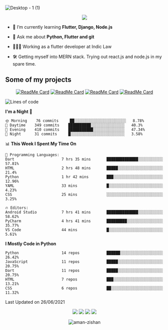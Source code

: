 


<!--
**Aman-zishan/Aman-zishan** is a ✨ _special_ ✨ repository because its `README.md` (this file) appears on your GitHub profile.-->


![Desktop - 1 (1)](https://user-images.githubusercontent.com/55238388/120219106-52faa280-c258-11eb-881b-f68df4583350.png)

<!--
<p align="center"> <a href="https://github.com/ryo-ma/github-profile-trophy"><img src="https://github-profile-trophy.vercel.app/?username=aman-zishan" alt="aman-zishan" /></a> </p> -->

<div align="center">
  
![](https://github-readme-stats.vercel.app/api?username=Aman-zishan&count_private=true&theme=dark&show_icons=true&include_all_commits=true)

</div>


- 🌱 I’m currently learning **Flutter, Django, Node.js**

- 💬 Ask me about **Python, Flutter and git**

- 👩🏻‍💻 Working as a flutter developer at Indic Law

- 🛠 Getting myself into MERN stack. Trying out react.js and node.js in my spare time.






## Some of my projects

<div align="center">

[![ReadMe Card](https://github-readme-stats.vercel.app/api/pin/?username=Aman-zishan&repo=textextractor2.0&theme=dark)](https://github.com/Aman-zishan/textextractor2.0)
[![ReadMe Card](https://github-readme-stats.vercel.app/api/pin/?username=Aman-zishan&repo=DocScanner&theme=dark)](https://github.com/Aman-zishan/DocScanner)
[![ReadMe Card](https://github-readme-stats.vercel.app/api/pin/?username=Aman-zishan&repo=textextractor&theme=dark)](https://github.com/Aman-zishan/textextractor)
[![ReadMe Card](https://github-readme-stats.vercel.app/api/pin/?username=Aman-zishan&repo=palliative-care-clinic&theme=dark)](https://github.com/Aman-zishan/palliative-care-clinic)

</div>

<!--START_SECTION:waka-->
![Lines of code](https://img.shields.io/badge/From%20Hello%20World%20I%27ve%20Written-549824%20lines%20of%20code-blue)

**I'm a Night 🦉** 

```text
🌞 Morning    76 commits     ██░░░░░░░░░░░░░░░░░░░░░░░   8.78% 
🌆 Daytime    349 commits    ██████████░░░░░░░░░░░░░░░   40.3% 
🌃 Evening    410 commits    ███████████░░░░░░░░░░░░░░   47.34% 
🌙 Night      31 commits     █░░░░░░░░░░░░░░░░░░░░░░░░   3.58%

```


📊 **This Week I Spent My Time On** 

```text
💬 Programming Languages: 
Dart                     7 hrs 35 mins       ██████████████░░░░░░░░░░░   57.81% 
HTML                     2 hrs 48 mins       █████░░░░░░░░░░░░░░░░░░░░   21.4% 
Python                   1 hr 42 mins        ███░░░░░░░░░░░░░░░░░░░░░░   12.96% 
YAML                     33 mins             █░░░░░░░░░░░░░░░░░░░░░░░░   4.23% 
CSS                      25 mins             ░░░░░░░░░░░░░░░░░░░░░░░░░   3.25%

🔥 Editors: 
Android Studio           7 hrs 41 mins       ██████████████░░░░░░░░░░░   58.62% 
PyCharm                  4 hrs 41 mins       █████████░░░░░░░░░░░░░░░░   35.77% 
VS Code                  44 mins             █░░░░░░░░░░░░░░░░░░░░░░░░   5.61%

```

**I Mostly Code in Python** 

```text
Python                   14 repos            ██████░░░░░░░░░░░░░░░░░░░   26.42% 
JavaScript               11 repos            █████░░░░░░░░░░░░░░░░░░░░   20.75% 
Dart                     11 repos            █████░░░░░░░░░░░░░░░░░░░░   20.75% 
HTML                     7 repos             ███░░░░░░░░░░░░░░░░░░░░░░   13.21% 
CSS                      6 repos             ██░░░░░░░░░░░░░░░░░░░░░░░   11.32%

```



 Last Updated on 26/06/2021
<!--END_SECTION:waka-->



  <p align="center">

  <p align="center">
    <a href="https://twitter.com/zishanaman" alt="Twitter"><img src="https://user-images.githubusercontent.com/55238388/120218223-0793c480-c257-11eb-9be6-06ea73b01430.png"></a>
    <a href="https://www.linkedin.com/in/aman-zishan/" alt="Linkedin"><img src="https://user-images.githubusercontent.com/55238388/120218464-65c0a780-c257-11eb-9b12-3c14e8278bf5.png"></a>
    <a href="mailto:amanzishan.az@gmail.com" alt="Contact me"><img src="https://user-images.githubusercontent.com/55238388/120218600-9d2f5400-c257-11eb-93d6-92740f5ca780.png"></a>
    <a href="https://youtube.com/channel/UCIe6F1qZLZp1ON84Mv6XHSQ" alt="My site"><img src="https://user-images.githubusercontent.com/55238388/120218709-c8b23e80-c257-11eb-823d-b7260f89374e.png"></a>
  </p>
</p>

<p align="center"> <img src="https://komarev.com/ghpvc/?username=aman-zishan&label=Profile%20views&color=0e75b6&style=flat" alt="aman-zishan" /> </p>








